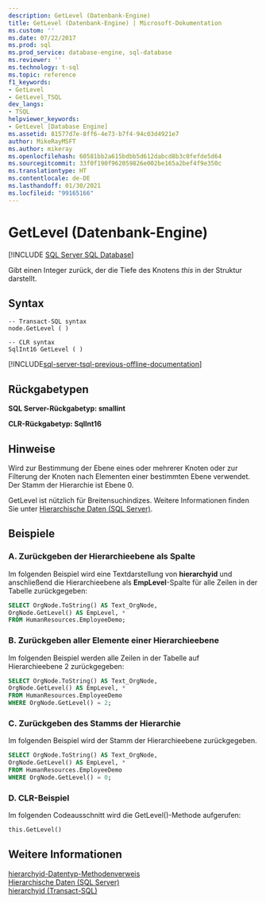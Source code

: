 ```yaml
---
description: GetLevel (Datenbank-Engine)
title: GetLevel (Datenbank-Engine) | Microsoft-Dokumentation
ms.custom: ''
ms.date: 07/22/2017
ms.prod: sql
ms.prod_service: database-engine, sql-database
ms.reviewer: ''
ms.technology: t-sql
ms.topic: reference
f1_keywords:
- GetLevel
- GetLevel_TSQL
dev_langs:
- TSQL
helpviewer_keywords:
- GetLevel [Database Engine]
ms.assetid: 81577d7e-8ff6-4e73-b7f4-94c03d4921e7
author: MikeRayMSFT
ms.author: mikeray
ms.openlocfilehash: 60581bb2a615bdbb5d612dabcd8b3c0fefde5d64
ms.sourcegitcommit: 33f0f190f962059826e002be165a2bef4f9e350c
ms.translationtype: HT
ms.contentlocale: de-DE
ms.lasthandoff: 01/30/2021
ms.locfileid: "99165166"
---
```

# <a name="getlevel-database-engine"></a>GetLevel (Datenbank-Engine)

[!INCLUDE [SQL Server SQL Database](../../includes/applies-to-version/sql-asdb.md)]

Gibt einen Integer zurück, der die Tiefe des Knotens *this* in der Struktur darstellt.
  
## <a name="syntax"></a>Syntax  
  
```syntaxsql
-- Transact-SQL syntax  
node.GetLevel ( )   
```  
  
```syntaxsql
-- CLR syntax  
SqlInt16 GetLevel ( )   
```  

[!INCLUDE[sql-server-tsql-previous-offline-documentation](../../includes/sql-server-tsql-previous-offline-documentation.md)]

## <a name="return-types"></a>Rückgabetypen  
**SQL Server-Rückgabetyp: smallint**
  
**CLR-Rückgabetyp: SqlInt16**
  
## <a name="remarks"></a>Hinweise  
Wird zur Bestimmung der Ebene eines oder mehrerer Knoten oder zur Filterung der Knoten nach Elementen einer bestimmten Ebene verwendet. Der Stamm der Hierarchie ist Ebene 0.
  
GetLevel ist nützlich für Breitensuchindizes. Weitere Informationen finden Sie unter [Hierarchische Daten &#40;SQL Server&#41;](../../relational-databases/hierarchical-data-sql-server.md).
  
## <a name="examples"></a>Beispiele  
  
### <a name="a-returning-the-hierarchy-level-as-a-column"></a>A. Zurückgeben der Hierarchieebene als Spalte  
Im folgenden Beispiel wird eine Textdarstellung von **hierarchyid** und anschließend die Hierarchieebene als **EmpLevel**-Spalte für alle Zeilen in der Tabelle zurückgegeben:
  
```sql
SELECT OrgNode.ToString() AS Text_OrgNode,   
OrgNode.GetLevel() AS EmpLevel, *  
FROM HumanResources.EmployeeDemo;  
```  
  
### <a name="b-returning-all-members-of-a-hierarchy-level"></a>B. Zurückgeben aller Elemente einer Hierarchieebene  
Im folgenden Beispiel werden alle Zeilen in der Tabelle auf Hierarchieebene 2 zurückgegeben:
  
```sql
SELECT OrgNode.ToString() AS Text_OrgNode,   
OrgNode.GetLevel() AS EmpLevel, *  
FROM HumanResources.EmployeeDemo  
WHERE OrgNode.GetLevel() = 2;  
```  
  
### <a name="c-returning-the-root-of-the-hierarchy"></a>C. Zurückgeben des Stamms der Hierarchie  
Im folgenden Beispiel wird der Stamm der Hierarchieebene zurückgegeben.
  
```sql
SELECT OrgNode.ToString() AS Text_OrgNode,   
OrgNode.GetLevel() AS EmpLevel, *  
FROM HumanResources.EmployeeDemo  
WHERE OrgNode.GetLevel() = 0;  
```  
  
### <a name="d-clr-example"></a>D. CLR-Beispiel  
Im folgenden Codeausschnitt wird die GetLevel()-Methode aufgerufen:
  
```sql
this.GetLevel()  
```  
  
## <a name="see-also"></a>Weitere Informationen
[hierarchyid-Datentyp-Methodenverweis](./hierarchyid-data-type-method-reference.md)  
[Hierarchische Daten &#40;SQL Server&#41;](../../relational-databases/hierarchical-data-sql-server.md)  
[hierarchyid &#40;Transact-SQL&#41;](../../t-sql/data-types/hierarchyid-data-type-method-reference.md)
